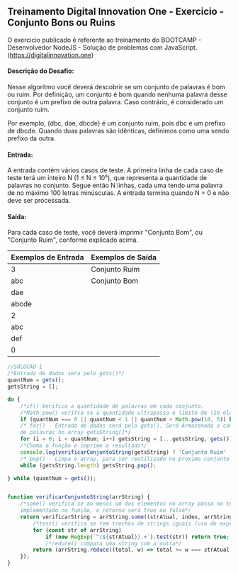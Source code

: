 ## Treinamento Digital Innovation One - Exercicio - Conjunto Bons ou Ruins

O exercicio publicado é referente ao treinamento do BOOTCAMP - Desenvolvedor NodeJS -  Solução de problemas com JavaScript.
(https://digitalinnovation.one)

#### Descrição do Desafio:

Nesse algoritmo você deverá descobrir se um conjunto de palavras é bom ou ruim. Por definição, um conjunto é bom quando nenhuma palavra desse conjunto é um prefixo de outra palavra. Caso contrário, é considerado um conjunto ruim.

Por exemplo, {dbc, dae, dbcde} é um conjunto ruim, pois dbc é um prefixo de dbcde. Quando duas palavras são idênticas, definimos como uma sendo prefixo da outra.


#### Entrada:

A entrada contém vários casos de teste. A primeira linha de cada caso de teste terá um inteiro N (1 ≤ N ≤ 10⁵), que representa a quantidade de palavras no conjunto. Segue então N linhas, cada uma tendo uma palavra de no máximo 100 letras minúsculas. A entrada termina quando N = 0 e não deve ser processada.

#### Saída:

Para cada caso de teste, você deverá imprimir "Conjunto Bom", ou "Conjunto Ruim", conforme explicado acima.

Exemplos de Entrada  | Exemplos de Saída
------------- | -------------
3 | Conjunto Ruim
abc | Conjunto Bom
dae |
abcde |
2 |
abc |
def |
0 |


```javascript
//SOLUCAO 1
/*Entrada de dados sera pelo gets()*/
quantNum = gets();
getsString = [];

do {
    /*if() Verifica a quantidade de palavras em cada conjunto. 
    /*Math.pow() verifca se a quantidade ultrapassa o limite de (10 elevado a 5)*/
    if (quantNum === 0 || quantNum < 1 || quantNum > Math.pow(10, 5)) break;
    /* for() - Entrada de dados será pelo gets(). Será Armazenado o conjunto 
    de palavras no array getsString[]*/
    for (i = 0; i < quantNum; i++) getsString = [...getsString, gets()];
    /*Chama a função e imprime o resultado*/
    console.log(verificarConjuntoString(getsString) ? 'Conjunto Ruim' : 'Conjunto Bom');
    /* pop() - Limpa o array, para ser reutilizado no proximo conjunto de palavras*/
    while (getsString.length) getsString.pop();

} while (quantNum = gets());


function verificarConjuntoString(arrString) {
    /*some() verifica se ao menos um dos elementos no array passa no teste 
    implementado na função, o retorno será true ou false*/
    return verificarString = arrString.some((strAtual, index, arrString) => {
        /*test() verifica se tem trechos de strings iguais (uso de expressão regular + string)*/
        for (const str of arrString)
            if (new RegExp(`^(${strAtual}).+`).test(str)) return true;
            /*reduce() compara uma string com a outra*/
        return (arrString.reduce((total, w) => total += w === strAtual ? 1 : 0, 0)) > 1;
    });
}
```

